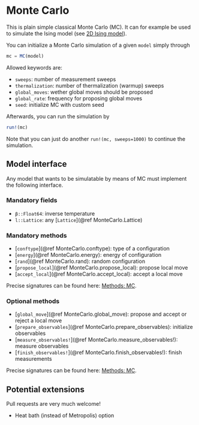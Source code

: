 # Monte Carlo

This is plain simple classical Monte Carlo (MC). It can for example be used to simulate the Ising model (see [2D Ising model](@ref)).

You can initialize a Monte Carlo simulation of a given `model` simply through
```julia
mc = MC(model)
```

Allowed keywords are:

* `sweeps`: number of measurement sweeps
* `thermalization`: number of thermalization (warmup) sweeps
* `global_moves`: wether global moves should be proposed
* `global_rate`: frequency for proposing global moves
* `seed`: initialize MC with custom seed

Afterwards, you can run the simulation by
```julia
run!(mc)
```

Note that you can just do another `run!(mc, sweeps=1000)` to continue the simulation.

## Model interface

Any model that wants to be simulatable by means of MC must implement the following interface.

### Mandatory fields

 * `β::Float64`: inverse temperature
 * `l::Lattice`: any [`Lattice`](@ref MonteCarlo.Lattice)

### Mandatory methods

 * [`conftype`](@ref MonteCarlo.conftype): type of a configuration
 * [`energy`](@ref MonteCarlo.energy): energy of configuration
 * [`rand`](@ref MonteCarlo.rand): random configuration
 * [`propose_local`](@ref MonteCarlo.propose_local): propose local move
 * [`accept_local`](@ref MonteCarlo.accept_local): accept a local move
 
Precise signatures can be found here: [Methods: MC](@ref).

### Optional methods

 * [`global_move`](@ref MonteCarlo.global_move): propose and accept or reject a local move
 * [`prepare_observables`](@ref MonteCarlo.prepare_observables): initialize observables
 * [`measure_observables!`](@ref MonteCarlo.measure_observables!): measure observables
 * [`finish_observables!`](@ref MonteCarlo.finish_observables!): finish measurements
 
 Precise signatures can be found here: [Methods: MC](@ref).
 
 ## Potential extensions
 
 Pull requests are very much welcome!
 
 * Heat bath (instead of Metropolis) option
